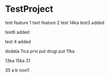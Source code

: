 # TestProject
test
feature 1 text
feature 2 test
14ka
test3 added

test6 added

test 4 added

dodata 7ica prvi put
drugi put
11ka

13ka
15ka
31

35
a
b
novi1